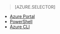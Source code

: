 > [AZURE.SELECTOR]
- [Azure Portal](virtual-networks-static-private-ip-arm-pportal.md)
- [PowerShell](virtual-networks-static-private-ip-arm-ps.md)
- [Azure CLI](virtual-networks-static-private-ip-arm-cli.md)

<!---HONumber=AcomDC_0204_2016-->